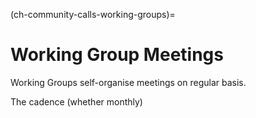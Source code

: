 (ch-community-calls-working-groups)=
# Working Group Meetings

Working Groups self-organise meetings on regular basis.

The cadence (whether monthly)



